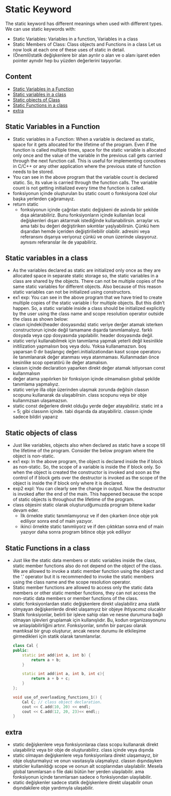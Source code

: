 # Static Keyword

The static keyword has different meanings when used with different types. We can use static keywords with:

- Static Variables: Variables in a function, Variables in a class
- Static Members of Class: Class objects and Functions in a class Let us now look at each one of these uses of static in detail.
- (Önemli)statik değişkenlere bir alan ayrılır o alan ve o alanı işaret eden pointer aynıdır hep bu yüzden değerlerini taşıyorlar. 

## Content
- [Static Variables in a Function](#static-variables-in-a-function)
- [Static variables in a class](#static-variables-in-a-class)
- [Static objects of Class](#static-objects-of-class)
- [Static Functions in a class](#static-functions-in-a-class)
- [extra](#extra)
## Static Variables in a Function
- Static variables in a Function: When a variable is declared as static, space for it gets allocated for the lifetime of the program. Even if the function is called multiple times, space for the static variable is allocated only once and the value of the variable in the previous call gets carried through the next function call. This is useful for implementing coroutines in C/C++ or any other application where the previous state of function needs to be stored. 
- You can see in the above program that the variable count is declared static. So, its value is carried through the function calls. The variable count is not getting initialized every time the function is called.
- fonksiyonun içinde oluşturulan bu static count o fonksiyona özel olur başka yerlerden çağıramayız.
- return static
    - fonksiyonun içinde çağrılan static değişkeni de aslında bir şekilde dışa aktarabiliriz. Bunu fonksiyonların içinde kullanılan local değişkenleri dışarı aktarmak istediğinde kullanabilirsin. arraylar vs. ama tabi bu değeri değiştiriken sıkıntılar yaşlyabilirsin. Çünkü hem dışarıdan hemde içeriden değiştiriliebilir olabilir. adresini veya referansını dışarıya veriyoruz çünkü ve onun üzerinde ulaşıyoruz. aynısını referanslar ile de yapabiliriz.

## Static variables in a class
- As the variables declared as static are initialized only once as they are allocated space in separate static storage so, the static variables in a class are shared by the objects. There can not be multiple copies of the same static variables for different objects. Also because of this reason static variables can not be initialized using constructors. 
- ex1 exp: You can see in the above program that we have tried to create multiple copies of the static variable i for multiple objects. But this didn’t happen. So, a static variable inside a class should be initialized explicitly by the user using the class name and scope resolution operator outside the class as shown below: 
- clasın içindeki(header dosyasında) static veriye derğer atamak isterken constructorun içinde değil tamamane dışarda tanımlamalıyız. farklı dosyada veya cpp dosyasında yapılabilir. header dosyasında değil.
- static veriyi kullanabilmek için tanımlama yapmak yeterli değil kesinlikle initilization yapmalısın boş veya dolu. Yoksa kullanamazsın. boş yaparsan 0 dır başlangıç değeri.initializationdan kasıt scope operatoru ile tanımlanarak değer atanması veya atanmaması. Kullanmadan önce kesinlike scop operatörü ile değer atamalısın.
- classın içinde declaration yaparken direkt değer atamak istiyorsan const kullanmalısın
- değer atama yapılırken bir fonksiyon içinde olmamalısın global şekilde tanımlama yapmalıyız.
- static veriye illa obje üzerinden ulaşmak zorunda değilsin classın scopunu kullanarak da ulaşabilrsin. class scopunu veya bir obje kullanmzsan ulaşamazsın.
- static const değerlere direkt olduğu yerde değer atayabiliriz. static int a = 5; gibi classınn içinde. tabi dışarıda da atayabiliriz. classın içinde sadece bildiri yaparız


## Static objects of class
- Just like variables, objects also when declared as static have a scope till the lifetime of the program. Consider the below program where the object is non-static. 
- ex1 exp: In the above program, the object is declared inside the if block as non-static. So, the scope of a variable is inside the if block only. So when the object is created the constructor is invoked and soon as the control of if block gets over the destructor is invoked as the scope of the object is inside the if block only where it is declared. 
- exp2 expl: You can clearly see the change in output. Now the destructor is invoked after the end of the main. This happened because the scope of static objects is throughout the lifetime of the program.
- class objesini static olarak oluşturudğumuzda program bitene kadar devam eder. 
    - İlk örnekte static tanımlamıyoruz ve if den çıkarken önce obje yok ediliyor sonra end of main yazıyor.
    - ikinci örnekte static tanımlıyorz ve if den çıktıktan sonra end of main yazıyor daha sonra program bitince obje yok ediliyor

## Static Functions in a class
- Just like the static data members or static variables inside the class, static member functions also do not depend on the object of the class. We are allowed to invoke a static member function using the object and the ‘.’ operator but it is recommended to invoke the static members using the class name and the scope resolution operator. 
- Static member functions are allowed to access only the static data members or other static member functions, they can not access the non-static data members or member functions of the class. 
- static fonksiyonlardan static değişkenlere direkt ulaşlabilirz ama statik olmyayan değişkenlerde direkt ulaşamıyız bir objeye ihtiyacımız olucaktır
- Statik fonksiyonlar, belirli bir işleve sahip olan ve nesne durumuna bağlı olmayan işlevleri gruplamak için kullanışlıdır. Bu, kodun organizasyonunu ve anlaşılabilirliğini artırır. Fonksiyonlar, sınıfın bir parçası olarak mantıksal bir grup oluşturur, ancak nesne durumu ile etkileşime girmedikleri için statik olarak tanımlanırlar.
    ```cpp
    class Cal {
    public:
        static int add(int a, int b) { 
            return a + b; 
        }

        static int add(int a, int b, int c){
            return a + b + c;
        }
    };

    void use_of_overloading_functions_1() {
        Cal C; // class object declaration.
        cout << C.add(10, 20) << endl;
        cout << C.add(12, 20, 23)<< endl;;
    }
    ```
## extra
- static değişkenlere veya fonksiyonlaraa class scopu kullanarak direkt ulaşabiliriz veya bir obje de oluşturabilirz. class içinde veya dışında
- static olmayan değişkenlere veya fonksiyonlara direkt ulaşamayız, bir obje oluşturmalıyız ve onun vasıtasıyla ulaşmalıyız. classın dışındayken
- staticler kullanıldığı scope ve oonun alt scoplarından ulaşılabilir. Mesela global tanımlarsan o file daki bütün her yerden ulaşılabilir. ama fonksiyonun içinde tanımlarsan sadece o fonksiyondan ulaşılabilir.
- static değişkenler sadece statik değişkenlere direkt ulaşabilir onun dışındakilere obje yardımıyla ulaşabilir.